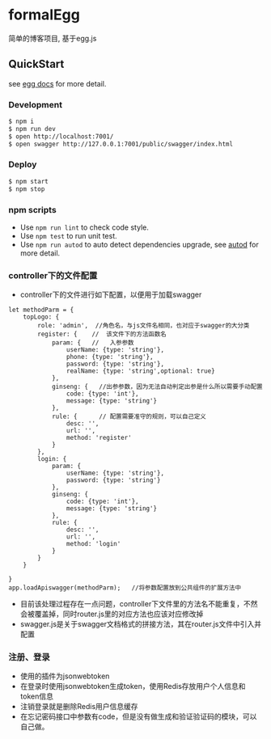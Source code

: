 # formalEgg

简单的博客项目, 基于egg.js

## QuickStart

<!-- add docs here for user -->

see [egg docs][egg] for more detail.

### Development

```bash
$ npm i
$ npm run dev
$ open http://localhost:7001/
$ open swagger http://127.0.0.1:7001/public/swagger/index.html
```

### Deploy

```bash
$ npm start
$ npm stop
```

### npm scripts

- Use `npm run lint` to check code style.
- Use `npm test` to run unit test.
- Use `npm run autod` to auto detect dependencies upgrade, see [autod](https://www.npmjs.com/package/autod) for more detail.

### controller下的文件配置
- controller下的文件进行如下配置，以便用于加载swagger
```
let methodParm = {
    topLogo: {
        role: 'admin',  //角色名，与js文件名相同，也对应于swagger的大分类
        register: {    //  该文件下的方法函数名
            param: {   //   入参参数
                userName: {type: 'string'},
                phone: {type: 'string'},
                password: {type: 'string'},
                realName: {type: 'string',optional: true}
            },
            ginseng: {   //出参参数，因为无法自动判定出参是什么所以需要手动配置
                code: {type: 'int'},
                message: {type: 'string'}
            },
            rule: {      // 配置需要准守的规则，可以自己定义
                desc: '',
                url: '',
                method: 'register'
            }
        },
        login: {
            param: {
                userName: {type: 'string'},
                password: {type: 'string'}
            },
            ginseng: {
                code: {type: 'int'},
                message: {type: 'string'}
            },
            rule: {
                desc: '',
                url: '',
                method: 'login'
            }
        }
    }
    
}
app.loadApiswagger(methodParm);   //将参数配置放到公共组件的扩展方法中
```
- 目前该处理过程存在一点问题，controller下文件里的方法名不能重复，不然会被覆盖掉，同时router.js里的对应方法也应该对应修改掉
- swagger.js是关于swagger文档格式的拼接方法，其在router.js文件中引入并配置
### 注册、登录
- 使用的插件为jsonwebtoken
- 在登录时使用jsonwebtoken生成token，使用Redis存放用户个人信息和token信息
- 注销登录就是删除Redis用户信息缓存
- 在忘记密码接口中参数有code，但是没有做生成和验证验证码的模块，可以自己做。

[egg]: https://eggjs.org